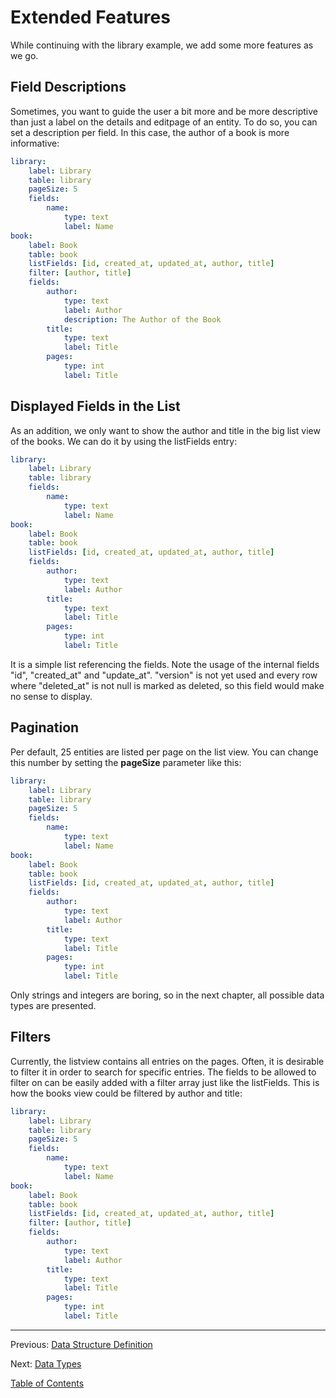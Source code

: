 Extended Features
=================

While continuing with the library example, we add some more features as we go.

## Field Descriptions

Sometimes, you want to guide the user a bit more and be more descriptive than
just a label on the details and editpage of an entity. To do so, you can set a
description per field. In this case, the author of a book is more informative:

```yml
library:
    label: Library
    table: library
    pageSize: 5
    fields:
        name:
            type: text
            label: Name
book:
    label: Book
    table: book
    listFields: [id, created_at, updated_at, author, title]
    filter: [author, title]
    fields:
        author:
            type: text
            label: Author
            description: The Author of the Book
        title:
            type: text
            label: Title
        pages:
            type: int
            label: Title
```

## Displayed Fields in the List

As an addition, we only want to show the author and title in the big list
view of the books. We can do it by using the listFields entry:

```yml
library:
    label: Library
    table: library
    fields:
        name:
            type: text
            label: Name
book:
    label: Book
    table: book
    listFields: [id, created_at, updated_at, author, title]
    fields:
        author:
            type: text
            label: Author
        title:
            type: text
            label: Title
        pages:
            type: int
            label: Title
```

It is a simple list referencing the fields. Note the usage of the internal
fields "id", "created_at" and "update_at". "version" is not yet used and
every row where "deleted_at" is not null is marked as deleted, so this field
would make no sense to display.

## Pagination

Per default, 25 entities are listed per page on the list view. You can change
this number by setting the __pageSize__ parameter like this:

```yml
library:
    label: Library
    table: library
    pageSize: 5
    fields:
        name:
            type: text
            label: Name
book:
    label: Book
    table: book
    listFields: [id, created_at, updated_at, author, title]
    fields:
        author:
            type: text
            label: Author
        title:
            type: text
            label: Title
        pages:
            type: int
            label: Title
```

Only strings and integers are boring, so in the next chapter, all possible
data types are presented.

## Filters

Currently, the listview contains all entries on the pages. Often, it is desirable to filter it in order to search for specific entries. The fields to be allowed to filter on can be easily added with a filter array just like the listFields. This is how the books view could be filtered by author and title:

```yml
library:
    label: Library
    table: library
    pageSize: 5
    fields:
        name:
            type: text
            label: Name
book:
    label: Book
    table: book
    listFields: [id, created_at, updated_at, author, title]
    filter: [author, title]
    fields:
        author:
            type: text
            label: Author
        title:
            type: text
            label: Title
        pages:
            type: int
            label: Title
```

---

Previous: [Data Structure Definition](2_setup.md)

Next: [Data Types](5_datatypes)

[Table of Contents](0_manual.md)
